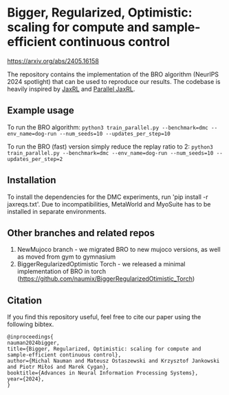 # Bigger, Regularized, Optimistic: scaling for compute and sample-efficient continuous control

https://arxiv.org/abs/2405.16158

The repository contains the implementation of the BRO algorithm (NeurIPS 2024 spotlight) that can be used to reproduce our results. The codebase is heavily inspired by [JaxRL](https://github.com/ikostrikov/jaxrl) and [Parallel JaxRL](https://github.com/proceduralia/high_replay_ratio_continuous_control).

## Example usage

To run the BRO algorithm:
`python3 train_parallel.py --benchmark=dmc --env_name=dog-run --num_seeds=10 --updates_per_step=10`

To run the BRO (fast) version simply reduce the replay ratio to 2:
`python3 train_parallel.py --benchmark=dmc --env_name=dog-run --num_seeds=10 --updates_per_step=2`

## Installation

To install the dependencies for the DMC experiments, run 'pip install -r jaxreqs.txt'. Due to incompatibilities, MetaWorld and MyoSuite has to be installed in separate environments. 

## Other branches and related repos

1. NewMujoco branch - we migrated BRO to new mujoco versions, as well as moved from gym to gymnasium
2. BiggerRegularizedOptimistic Torch - we released a minimal implementation of BRO in torch (https://github.com/naumix/BiggerRegularizedOtimistic_Torch)

## Citation

If you find this repository useful, feel free to cite our paper using the following bibtex.

```
@inproceedings{
nauman2024bigger,
title={Bigger, Regularized, Optimistic: scaling for compute and sample-efficient continuous control},
author={Michal Nauman and Mateusz Ostaszewski and Krzysztof Jankowski and Piotr Miłoś and Marek Cygan},
booktitle={Advances in Neural Information Processing Systems},
year={2024},
}
```
